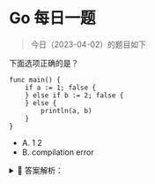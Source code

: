 # Go 每日一题

> 今日（2023-04-02）的题目如下

下面选项正确的是？

```golang
func main() {
	if a := 1; false {
	} else if b := 2; false {
	} else {
		println(a, b)
	}
}
```

- A. 1 2
- B. compilation error

<details>
<summary style="cursor: pointer">🔑 答案解析：</summary>
<div>

参考答案及解析：A。

推荐一篇文章，讲的很详细 [https://studygolang.com/articles/35587](https://studygolang.com/articles/35587)


---

### 19楼

if 语句中的 implicit code block

</div>
</details>
